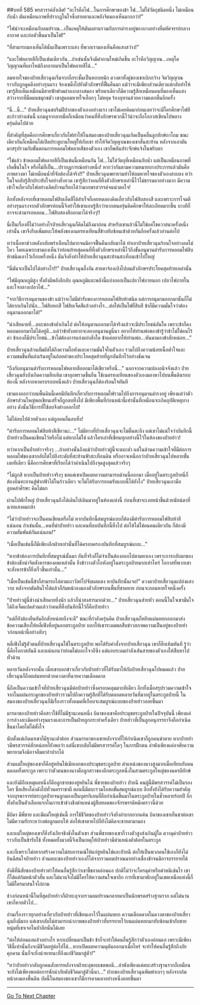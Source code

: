 ##บทที่ 585 พรสวรรค์ล้ำเลิศ!
“อะไรคือไฟ...ในการศึกษาของข้า ไฟ...ไม่ใช่วัตถุชนิดหนึ่ง ไม่เหมือนกับน้ำ มันเหมือนภาพที่ปรากฏในใจซึ่งสายตาและพลังจิตมองเห็นมากกว่า!”

“ไฟน่าจะเหมือนกับลมปราณ...เป็นเหตุให้มันผสานรวมกับการดำรงอยู่ของบางอย่างที่มหัศจรรย์กลางอากาศ และก่อตัวขึ้นมาเป็นไฟ!”

“ที่สามารถมองเห็นได้นั่นเป็นเพราะแสง ที่พวกเรามองเห็นคือแสงสว่าง!”

“และไฟหลายสีก็เป็นเช่นเดียวกัน...ถ้าเช่นนั้นจึงมีคำถามใหม่เกิดขึ้น อะไรคือวิญญาณ...เหตุใดวิญญาณที่เผาไหม้ถึงกลายมาเป็นไฟหลายสีได้...”

ลมหายใจของป๋ายเสี่ยวฉุนเริ่มจากถี่กระชั้นเป็นหอบหนัก ดวงตาทั้งคู่ของเขาเบิกกว้าง จิตวิญญาณราวกับถูกดูดดึงอย่างรุนแรง จ้องเขม็งไปยังตัวอักษรที่ฟื้นคืนมา แม้ว่าจะมีเพียงส่วนเดียวแต่กลับทำให้เขารู้สึกเห็นเหมือนมีสายฟ้าฟาดผ่าลงกลางสมอง พริบตาเดียวก็มีความรู้สึกเหมือนคนที่มองเห็นแสงสว่างจากที่มืดมนขมุกขมัว เขาสูดลมหายใจเฮือกๆ ไม่หยุด ร้องอุทานด้วยความแตกตื่นอีกครั้ง

“นี่...นี่...” ป๋ายเสี่ยวฉุนขบริมฝีปากของตัวเองอย่างแรง เขาไม่เคยคิดมาก่อนเลยว่าจะมีใครศึกษาไฟทีละก้าวย่างเช่นนี้ แถมดูจากลายมือก็เหมือนว่าคนที่ทิ้งอักษรพวกนี้ไว้น่าจะถือโอกาสเขียนไปพลางครุ่นคิดไปด้วย

ที่สำคัญที่สุดคือการศึกษาเกี่ยวกับไฟทำให้ในสมองของป๋ายเสี่ยวฉุนเกิดเป็นคลื่นลูกยักษ์ถาโถม ขณะเดียวกันก็เหมือนได้เปิดประตูบานใหญ่ให้กับเขา ทำให้จิตวิญญาณของเขาสั่นสะท้าน หลังจากเอามันมาสรุปรวมกับขั้นตอนการหลอมไฟหลายสีของตัวเอง เขาก็พลันประจักษ์แจ้งในพริบตา

“ใช่แล้ว ข้าหลอมไฟหลายสีก็เป็นเช่นนี้เหมือนกัน ไฟ...ไม่ใช่วัตถุที่เหมือนกับน้ำ แต่เป็นเหมือนภาพที่เกิดขึ้นในใจ หรือไม่ก็เป็น...ปรากฏการณ์อย่างหนึ่ง! หากว่ากันตามความหมายบางประการแล้วมันคือภาพลวงตา ไม่เหมือนน้ำที่จับต้องได้จริง!!” ป๋ายเสี่ยวฉุนพยายามทำให้ลมหายใจของตัวเองสงบลง ทว่าในใจกลับรู้สึกประทับใจอย่างยิ่งยวด เขารู้สึกว่าคนที่ทิ้งตัวอักษรเหล่านี้ไว้ไม่ธรรมดาอย่างมาก มีความเข้าใจเกี่ยวกับไฟอย่างเลิศล้ำจนเรียกได้ว่ามากพรสวรรค์จนน่าตกใจ!

อีกทั้งหลังจากที่เขาหลอมไฟสิบเอ็ดสีได้สำเร็จก็เคยทดลองคิดเกี่ยวกับไฟสิบสองสี และเพราะการโจมตีอย่างรุนแรงจากตัวอักษรท่อนนี้จึงทำให้เขาแอบรู้สึกว่าหากตนครุ่นคิดศึกษาให้ละเอียดมากขึ้น บางทีก็อาจจะสามารถหลอม...ไฟสิบสองสีออกมาได้จริงๆ!!

นี่เป็นเรื่องที่ไม่ว่าอย่างไรป๋ายเสี่ยวฉุนก็คิดไม่ถึงมาก่อน สำหรับเขาแล้วนี่ไม่ใช่แค่โชควาสนาครั้งหนึ่งเท่านั้น เขาจึงรีบเพิ่มตบะให้พลังของเนตรทงเทียนสี่ข้างทับซ้อนเข้าด้วยกันอีกครั้งแล้วอ่านต่อไป

ทว่าเนื้อหาช่วงหลังกลับพร่าเลือนไปมากจนมิอาจฟื้นคืนกลับมาได้ ทำเอาป๋ายเสี่ยวฉุนร้อนใจอย่างอดไม่ไหว โดยเฉพาะเขามองเห็นว่าท่อนท้ายสุดคนที่ทิ้งตัวอักษรเหล่านี้ไว้ถึงขั้นอนุมานตำรับการหลอมไฟสิบห้าชนิดเอาไว้เกือบครึ่งหนึ่ง นั่นจึงยิ่งทำให้ป๋ายเสี่ยวฉุนสะท้านสะเทือนเข้าไปใหญ่

“นี่มันจะเป็นไปได้อย่างไร!!” ป๋ายเสี่ยวฉุนอึ้งงัน สายตาจ้องเป๋งไปบนตัวอักษรประโยคสุดท้ายเหล่านั้น

“ไฟมีอุณหภูมิสูง ทั้งยังมีพลังลึกลับ อุณหภูมิและพลังนี้แบ่งออกเป็นเปลวไฟภายนอก เปลวไฟภายในและใจกลางเปลวไฟ...”

“จากวิธีการอนุมานของข้า แม้ว่าจะไม่มีตำรับของการหลอมไฟสิบห้าชนิด แต่การอนุมานออกมานั้นก็ไม่ได้ยากเกินไปนัก...ไฟสิบหกสี ไฟสิบเจ็ดสีแล้วอย่างไร...ต่อให้เป็นไฟยี่สิบสี ข้าก็มีความมั่นใจว่าต้องอนุมานออกมาได้!”

“น่าเสียดายที่...ตบะของข้าต่ำเกินไป ต่อให้อนุมานออกมาได้จริงแล้วจะมีประโยชน์อันใด เพราะข้าก็คงหลอมออกมาไม่ได้อยู่ดี...แต่ว่าข้ายังอยากจะลองอนุมานดูนี่นา อยากให้ท่านพ่อของข้ารู้ว่าข้าไม่ใช่คนไร้ค่า ข้าเองก็มีประโยชน์...ข้าไม่ต้องการแก่งแย่งสิ่งใด ข้าแค่อยากให้ท่านพ่อ...หันมามองข้าสักหน่อย...”

ป๋ายเสี่ยวฉุนล้วนสัมผัสได้ถึงความโอหังและความมั่นใจในตัวเอง รวมไปถึงความน้อยเนื้อต่ำใจและความขมขื่นที่แฝงเร้นอยู่ในถ้อยคำของประโยคสุดท้ายที่ถูกบันทึกไว้อย่างชัดเจน

“ถึงกับอนุมานตำรับการหลอมไฟหลายสีออกมาได้เชียวหรือนี่...” นอกจากความปลงอนิจจังแล้ว ป๋ายเสี่ยวฉุนยังบังเกิดความฮึกเหิม เขาลุกพรวดขึ้นยืน ใช้เนตรทงเทียนของตัวเองมองหาไปบนพื้นดินรอบห้องนี้ หลังจากหาครบรอบหนึ่งแล้ว ป๋ายเสี่ยวฉุนก็ต้องร้อนใจทันที

เขามองออกว่าบนพื้นดินนี้เคยมีบันทึกเกี่ยวกับการหลอมไฟรวมไปถึงการอนุมานดำรงอยู่ เพียงแต่ว่าตัวอักษรส่วนใหญ่พอเขียนเสร็จก็ถูกลบทิ้งไป มีเพียงพื้นที่ก่อนหน้านี้เท่านั้นที่เหมือนจะเกิดอุบัติเหตุบางอย่าง ดังนั้นวิธีการที่ใช้ลบจึงต่างออกไป!

ไม่ได้ลบไปด้วยตัวเอง แต่ถูกคนอื่นลบทิ้ง!

“ตำรับการหลอมไฟสิบห้าสีเชียวนะ...” ไม่มีทางที่ป๋ายเสี่ยวฉุนจะไม่ตื่นตะลึง แต่เขาไม่แน่ใจว่าบันทึกนี้ป๋ายฮ่าวเป็นคนเขียนไว้หรือไม่ แต่หากไม่ใช่ แล้วใครเล่าที่เขียนทุกอย่างนี้ไว้ในห้องของป๋ายฮ่าว!

ทว่าหากเป็นป๋ายฮ่าวจริงๆ ...ถ้าอย่างนั้นถึงแม้ว่าป๋ายฮ่าวผู้นี้จะตบะต่ำ แต่ในด้านความเข้าใจที่มีต่อการหลอมไฟของเขากลับไต่ไปถึงระดับที่สะท้านฟ้าสะเทือนดิน หรืออาจเหนือกว่าป๋ายเสี่ยวฉุนไปหลายขั้นเลยทีเดียว นี่คือการศึกษาที่เรียกได้ว่าดำเนินไปถึงจุดสูงสุดแล้วจริงๆ

“ไม่ถูกสิ หากเป็นป๋ายฮ่าวจริงๆ ขอแค่เขาเปิดเผยความสามารถด้านนี้ออกมา เมื่ออยู่ในตระกูลป๋ายนี่ก็ต้องบินทะยานสู่ฟากฟ้าได้ในก้าวเดียว จะไม่ได้รับการยอมรับแบบนี้ได้ยังไง” ป๋ายเสี่ยวฉุนเอามือลูบคลำศีรษะ คิดไม่ตก

ผ่านไปพักใหญ่ ป๋ายเสี่ยวฉุนถึงได้เดินไปเดินมาอยู่ในห้องแห่งนี้ ก่อนที่เขาจะเงยหน้าขึ้นด้วยนัยน์ตาที่ฉายแสงคมกล้า

“ไม่ว่าป๋ายฮ่าวจะเป็นคนเขียนหรือไม่ หากบันทึกนี้สมบูรณ์แบบก็ต้องมีตำรับการหลอมไฟสิบห้าสีแน่นอน ถ้าเช่นนั้น...คนที่ฆ่าป๋ายฮ่าว และคนที่ลบบันทึกนี้ทิ้งไป ต่อให้ไม่ใช่คนคนเดียวกัน ก็ต้องมีความสัมพันธ์กันแน่นอน!”

“เมื่อเป็นเช่นนี้ก็มีเพียงอีกฝ่ายเท่านั้นที่ได้ครอบครองบันทึกที่สมบูรณ์แบบ...”

“หากข้าต้องการบันทึกที่สมบูรณ์นั้นมา อันที่จริงก็ไม่จำเป็นต้องออกไปตามหาเอง เพราะการกลับมาของข้าต้องชักนำจิตสังหารของคนเหล่านั้น ยิ่งข้าวางตัวโอหังอยู่ในตระกูลป๋ายมากเท่าไหร่ โอกาสที่พวกเขาจะสังหารข้าก็ยิ่งเร็วขึ้นเท่านั้น...”

“เมื่อเป็นเช่นนี้ข้าก็สามารถไล่ตามเถาวัลย์ไปจับผลแตง หาบันทึกนั้นเจอ!” ดวงตาป๋ายเสี่ยวฉุนเปล่งแสงวาบ หลังจากตัดสินใจได้แล้วก็ก้มหน้าลงมองตัวอักษรบนพื้นที่ขาดหาย ก่อนจะถอนหายใจหนึ่งครั้ง

“ป๋ายฮ่าวผู้นี้ช่างน่าเสียดายยิ่งนัก แล้วก็น่าสงสารมากด้วย...” ป๋ายเสี่ยวฉุนส่ายหัว ตอนนี้ในใจเขามั่นใจได้ถึงเจ็ดแปดส่วนแล้วว่าคนที่ทิ้งบันทึกนี้ไว้ก็คือป๋ายฮ่าว

“แต่ก็ยังต้องยืนยันอีกสักหน่อยถึงจะดี” ขณะที่กำลังครุ่นคิด ป๋ายเสี่ยวฉุนก็หยิบแผ่นหยกออกมาส่งข้อความเสียงให้หลี่เฟิงที่อยู่นอกตระกูลป๋าย บอกให้เขาระดมพลสืบข่าวสภาพความเป็นอยู่ของป๋ายฮ่าวก่อนหน้านี้อย่างลับๆ

หลี่เฟิงไม่รู้ตัวตนที่ป๋ายเสี่ยวฉุนใช้ในตระกูลป๋าย พอได้รับคำสั่งจากป๋ายเสี่ยวฉุน เขาก็ฮึกเหิมทันที รู้ว่านี่คือโอกาสอันดี และแน่นอนว่าย่อมไม่บอกโจวอีซิง แต่แอบระดมกำลังเส้นสายของตัวเองให้สืบหาไปทั่วด้าน

หลายวันหลังจากนั้น เมื่อเขาบอกข่าวเกี่ยวกับป๋ายฮ่าวที่ได้รับมาให้กับป๋ายเสี่ยวฉุนไปหมดแล้ว ป๋ายเสี่ยวฉุนก็ถือแผ่นหยกด้วยดวงตาที่ฉายความเดือดดาล

นี่ถือเป็นความเข้าใจที่ป๋ายเสี่ยวฉุนมีต่อป๋ายฮ่าวซึ่งครอบคลุมมากทีเดียว อีกทั้งเมื่อสรุปรวมความเข้าใจจากในแผ่นกระดูกของป๋ายฮ่าวรวมไปถึงความรู้สึกที่ได้รับตลอดหลายวันที่มาอยู่ในตระกูลป๋ายนี้ ในสมองของป๋ายเสี่ยวฉุนก็มีเรื่องราวทั้งหมดที่เกือบจะสมบูรณ์แบบของป๋ายฮ่าวลอยขึ้นมา

มารดาของป๋ายฮ่าวคือสาวใช้ที่ไม่มีฐานะคนหนึ่ง บิดาของเขาคือประมุขตระกูลป๋ายในปัจจุบันนี้ เพียงแค่การล่วงละเมิดอย่างรุนแรงและการเป็นฝ่ายถูกกระทำครั้งเดียว ป๋ายฮ่าวที่เป็นลูกอนุภรรยาจึงถือกำเนิดขึ้นมาโดยไม่ได้ตั้งใจ

นับตั้งแต่เกิดมาเขาก็มีฐานะต่ำต้อย ส่วนมารดาของเขาหลังจากที่ให้กำเนิดเขาก็ถูกคนฆ่าตาย หากป๋ายฮ่าวมีพรสวรรค์สักหน่อยก็ยังพอว่า แต่นี่เขากลับไม่มีพรสวรรค์ใดๆ ในการฝึกตน ลำพังเพียงแค่อาศัยความพยายามจึงมิอาจลืมตาอ้าปากได้

ส่วนแม่ใหญ่ของเขาก็คือฮูหยินไช่เมียเอกของประมุขตระกูลป๋าย ตำแหน่งของนางสูงมากเมื่อเทียบกับคนตลอดทั้งตระกูล เพราะว่าตัวตนของนางคือลูกสาวของอีกตระกูลหนึ่งในสามตระกูลใหญ่ของนครผียักษ์

และยังมีอีกเหตุผลหนึ่งก็คือลูกชายของฮูหยินไฉ่ พี่ชายของป๋ายฮ่าว ป๋ายฉี คนผู้นี้มีพรสวรรค์ไม่เป็นรองใคร ชื่อเสียงโด่งดังไปทั่วนครราชาผี ตอนนี้มีตบะรวมโอสถขั้นสมบูรณ์แบบ อีกทั้งยังได้รับความสำคัญจากบุรพาจารย์ตระกูลป๋ายจนถูกมองเป็นบุตรกิเลนที่ถือกำเนิดขึ้นมาในตระกูลป๋ายในชั่วหลายร้อยปี อีกทั้งยังเป็นตัวเลือกแรกในการเข้าช่วงชิงตำแหน่งผู้สืบทอดของจักรพรรดิหมิงคราวนี้ด้วย

มีบิดา มีพี่ชาย และมีแม่ใหญ่เช่นนี้ การใช้ชีวิตของป๋ายฮ่าวจึงยิ่งลำบากยากแค้น บิดาของเขาเย็นชาต่อเขา ไม่มีความรักระหว่างพ่อลูกมอบให้ ต่อให้เขาตายไปก็ยังไม่คิดจะชายตามามอง

และแม่ใหญ่ของเขาก็ยิ่งรังเกียจชิงชังในตัวเขา ส่วนพี่ชายของเขาก็วางตัวสูงส่งเกินผู้ใด ตวาดุด่าป๋ายฮ่าวราวกับเป็นข้ารับใช้ ทั้งหมดทั้งมวลนี้จึงเป็นเหตุให้ป๋ายฮ่าวมีตำแหน่งต่ำต้อยในตระกูล

และก็เพราะไม่อยากสร้างความไม่สบอารมณ์ให้แก่ฮูหยินไช่และป๋ายฉี ต่อให้เป็นพวกคนใช้เองก็ยังไม่ยินดีสนใจป๋ายฮ่าว ส่วนตบะของป๋ายฮ่าวเองก็ไต่จากรวมลมปราณมาอย่างเชื่องช้าจนมิอาจบรรยายได้

ยังดีที่นิสัยของป๋ายฮ่าวทำให้คนอื่นรู้สึกว่าเขาขี้ขลาดอ่อนแอ ปกติไม่ว่าจะใครดุด่าหรือตำหนิเช่นไร เขาก็ได้แต่ก้มหน้าตัวสั่น และไม่นานจึงไม่มีใครให้ความสนใจเขาอีก การที่เขามาพักอยู่ในเขตเหนือแห่งนี้ก็ไม่มีใครมาสนใจไถ่ถาม

ช่วงก่อนหน้านี้ในที่สุดป๋ายฮ่าวก็ฝ่าทะลุจากรวมลมปราณกลายมาเป็นนักพรตสร้างฐานราก แต่ไม่นานเขาก็หายตัวไป...

อ่านเรื่องราวทุกอย่างเกี่ยวกับป๋ายฮ่าวที่เขียนเอาไว้ในแผ่นหยก ความเดือดดาลในดวงตาของป๋ายเสี่ยวฉุนยิ่งมีมาก แต่เขากลับไม่สามารถนำภาพของป๋ายฮ่าวที่บรรยายไว้บนแผ่นหยกมาทับซ้อนเข้ากับชายหนุ่มที่เขาเจอในป่าลึกนั่นได้เลย

“ต่อให้อ่อนแอแล้วอย่างไร หากเปลี่ยนมาเป็นข้า ข้าก็จะทำให้คนอื่นรู้สึกว่าตัวเองอ่อนแอ เพราะมีเพียงวิธีนี้เท่านั้นถึงจะมีชีวิตอยู่ต่อไปได้...หากเปิดเผยความดุดันออกมาเมื่อไหร่ จะทำให้คนอื่นรู้สึกถึงภัยคุกคาม นั่นก็จะยิ่งนำหายนะที่ถึงแก่ชีวิตมาสู่ตัว!”

“ทว่าป๋ายฮ่าวกลับถูกคนสังหารหลังจากฝ่าทะลุขอบเขตพอดี...ลำพังเพียงแค่ตบะสร้างฐานรากก็เหมือนจะยังไม่เพียงพอต่อการชักนำภัยดับชีวิตมาสู่ตัวนี่นา...” ปากของป๋ายเสี่ยวฉุนพึมพำเบาๆ หลังจากก้มหน้าลงมองพื้นดิน บัดนี้ในสมองของเขาก็มีการคาดเดาอย่างหนึ่งลอยขึ้นมา


------


[Go To Next Chapter]( ./23.md)